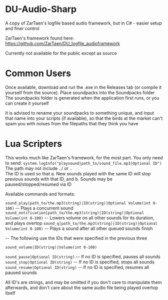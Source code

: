 # DU-Audio-Sharp
A copy of ZarTaen's logfile based audio framework, but in C# - easier setup and finer control

ZarTaen's framework found here: https://github.com/ZarTaen/DU_logfile_audioframework


Currently not available for the public except as source

# Common Users
Once available, download and run the .exe in the Releases tab (or compile it yourself from the source).  Place soundpacks into the Soundpacks folder
The soundpacks folder is generated when the application first runs, or you can create it yourself

It is advised to rename your soundpacks to something unique, and input that name into your scripts (if available), so that the birds at the market can't spam you with noises from the filepaths that they think you have


# Lua Scripters
This works much like ZarTaen's framework, for the most part.  You only need to send: 
`system.logInfo("playsound|path_to/sound_file.mp3|Optional ID")`
The path may not include ../ or ..\
The ID is used so that a. New sounds played with the same ID will stop previous sounds with that ID, and b. Sounds may be paused/stopped/resumed via ID

Available commands and formats:

`sound_play|path_to/the.mp3(string)|ID(string)|Optional Volume(int 0-100)` -- Plays a concurrent sound
`sound_notification|path_to/the.mp3(string)|ID(string)|Optional Volume(int 0-100)` -- Lowers volume on all other sounds for its duration, and plays overtop
`sound_q|path_to/the.mp3(string)|ID(string)|Optional Volume(int 0-100)` -- Plays a sound after all other queued sounds finish

-- The following use the IDs that were specified in the previous three

`sound_volume|ID(string)|Volume(int 0-100)`

`sound_pause|Optional ID(string)` -- If no ID is specified, pauses all sounds
`sound_stop|Optional ID(string)` -- If no ID is specified, stops all sounds
`sound_resume|Optional ID(string)` -- If no ID is specified, resumes all paused sounds


All ID's are strings, and may be omitted if you don't care to manipulate them afterwards, and don't care about the same audio file being played overtop itself
